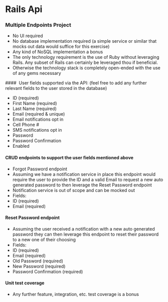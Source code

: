 # Rails Api

### Multiple Endpoints Project

* No UI required
* No database implementation required (a simple service or similar that mocks out data would suffice for this exercise)
* Any kind of NoSQL implementation a bonus
* The only technology requirement is the use of Ruby without leveraging Rails. Any subset of Rails can certainly be leveraged thou if beneficial.
* Otherwise the technology stack is completely open-ended with the use of any gems necessary

####  User fields supported via the API: (feel free to add any further relevant fields to the user stored in the database)
* ID (required)
* First Name (required)
* Last Name (required)
* Email (required & unique)
* Email notifications opt in
* Cell Phone #
* SMS notifications opt in
* Password
* Password Confirmation
* Enabled

#### CRUD endpoints to support the user fields mentioned above
* Forgot Password endpoint
* Assuming we have a notification service in place this endpoint would require the user to provide the ID and a valid Email to request a new auto generated password to then leverage the Reset Password endpoint
* Notification service is out of scope and can be mocked out
* Fields:
* ID (required)
* Email (required)

#### Reset Password endpoint
* Assuming the user received a notification with a new auto generated password they can then leverage this endpoint to reset their password to a new one of their choosing
* Fields:
* ID (required)
* Email (required)
* Old Password (required)
* New Password (required)
* Password Confirmation (required)

#### Unit test coverage
* Any further feature, integration, etc. test coverage is a bonus
